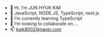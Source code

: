 - 👋 Hi, I’m JUN HYUK KIM
- 👀 JavaScript, NODE.JS, TypeScript, nest.js
- 🌱 I’m currently learning TypeScript 
- 💞️ I’m looking to collaborate on ...
- 📫 kwk8002@naver.com

<!---
junhyuk20/junhyuk20 is a ✨ special ✨ repository because its `README.md` (this file) appears on your GitHub profile.
You can click the Preview link to take a look at your changes.
--->
